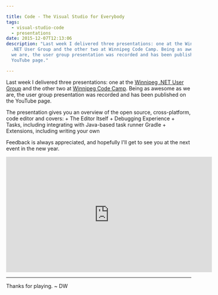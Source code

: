 ```yaml
---

title: Code - The Visual Studio for Everybody
tags:
  - visual-studio-code
  - presentations
date: 2015-12-07T12:13:06
description: "Last week I delivered three presentations: one at the Winnipeg
  .NET User Group and the other two at Winnipeg Code Camp. Being as awesome as
  we are, the user group presentation was recorded and has been published on the
  YouTube page."

---
```


Last week I delivered three presentations: one at the [Winnipeg .NET User Group](http://winnipegdotnet.org/) and the other two at [Winnipeg Code Camp](http://winnipegcodecamp.com/). Being as awesome as we are, the user group presentation was recorded and has been published on the YouTube page.

The presentation gives you an overview of the open source, cross-platform, code editor and covers:
	+ The Editor Itself
	+ Debugging Experience
	+ Tasks, including integrating with Java-based task runner Gradle
	+ Extensions, including writing your own
	
Feedback is always appreciated, and hopefully I'll get to see you at the next event in the new year.

<iframe width="560" height="315" src="https://www.youtube.com/embed/aUBF5RDlvKs" title="YouTube video player" frameborder="0" allow="accelerometer; autoplay; clipboard-write; encrypted-media; gyroscope; picture-in-picture" allowfullscreen></iframe>

---
Thanks for playing. ~ DW 